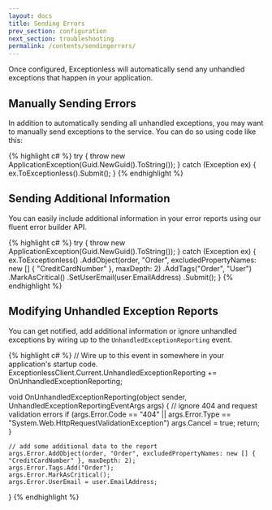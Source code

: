 ```yaml
---
layout: docs
title: Sending Errors
prev_section: configuration
next_section: troubleshooting
permalink: /contents/sendingerrors/
---
```


Once configured, Exceptionless will automatically send any unhandled exceptions that happen in your application.

## Manually Sending Errors

In addition to automatically sending all unhandled exceptions, you may want to manually send exceptions to the service.
You can do so using code like this:

{% highlight c# %}
try {
    throw new ApplicationException(Guid.NewGuid().ToString());
} catch (Exception ex) {
    ex.ToExceptionless().Submit();
}
{% endhighlight %}

## Sending Additional Information

You can easily include additional information in your error reports using our fluent error builder API.

{% highlight c# %}
try {
    throw new ApplicationException(Guid.NewGuid().ToString());
} catch (Exception ex) {
    ex.ToExceptionless()
        .AddObject(order, "Order", excludedPropertyNames: new [] { "CreditCardNumber" }, maxDepth: 2)
        .AddTags("Order", "User")
        .MarkAsCritical()
        .SetUserEmail(user.EmailAddress)
        .Submit();
}
{% endhighlight %}

## Modifying Unhandled Exception Reports

You can get notified, add additional information or ignore unhandled exceptions by wiring up to the
`UnhandledExceptionReporting` event.

{% highlight c# %}
// Wire up to this event in somewhere in your application's startup code.
ExceptionlessClient.Current.UnhandledExceptionReporting += OnUnhandledExceptionReporting;

void OnUnhandledExceptionReporting(object sender, UnhandledExceptionReportingEventArgs args) {
    // ignore 404 and request validation errors
    if (args.Error.Code == "404" || args.Error.Type == "System.Web.HttpRequestValidationException")
        args.Cancel = true;
        return;
    }
    
    // add some additional data to the report
    args.Error.AddObject(order, "Order", excludedPropertyNames: new [] { "CreditCardNumber" }, maxDepth: 2);
    args.Error.Tags.Add("Order");
    args.Error.MarkAsCritical();
    args.Error.UserEmail = user.EmailAddress;
}
{% endhighlight %}

